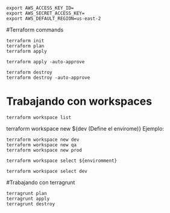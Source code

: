 ```
export AWS_ACCESS_KEY_ID=
export AWS_SECRET_ACCESS_KEY=
export AWS_DEFAULT_REGION=us-east-2
```

#Terraform commands
```
terraform init
terraform plan
terraform apply

terraform apply -auto-approve

terraform destroy
terraform destroy -auto-approve
```



# Trabajando con workspaces
```
terraform workspace list
```
terraform workspace new ${dev (Define el envirome)} 
Ejemplo: 

```
terraform workspace new dev
terraform workspace new qa
terraform workspace new prod

terraform workspace select ${enviromment}

terraform workspace select dev
```


#Trabajando con terragrunt

```
terragrunt plan
terragrunt apply
terragrunt destroy

```






